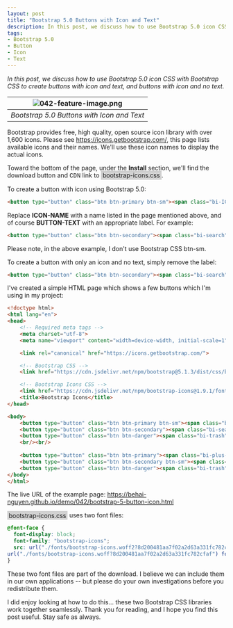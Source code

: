```yaml
---
layout: post
title: "Bootstrap 5.0 Buttons with Icon and Text"
description: In this post, we discuss how to use Bootstrap 5.0 icon CSS with Bootstrap CSS to create buttons with icon and text, and buttons with icon and no text.
tags:
- Bootstrap 5.0
- Button
- Icon
- Text
---
```


*In this post, we discuss how to use Bootstrap 5.0 icon CSS with Bootstrap CSS to create buttons with icon and text, and buttons with icon and no text.*

| ![042-feature-image.png](https://behainguyen.files.wordpress.com/2022/10/042-feature-image.png) |
|:--:|
| *Bootstrap 5.0 Buttons with Icon and Text* |

Bootstrap provides free, high quality, open source icon library with over 1,600 icons. 
Please see <a href="https://icons.getbootstrap.com/"
title="Bootstrap Icons" target="_blank">https://icons.getbootstrap.com/</a>, this page
lists available icons and their names. We'll use these icon names to display the actual
icons.

Toward the bottom of the page, under the <strong>Install</strong> section, we'll find
the download button and 
<span style="font-family:Monaco,Consolas,Menlo,Courier,monospace;">
CDN</span> link to 
<span style="background-color:#d1d1d1;padding-top:0.125em;padding-right:0.25em;padding-bottom:0.125em;padding-left:0.25em;">
bootstrap-icons.css</span>.

To create a button with icon using Bootstrap 5.0:

```html
<button type="button" class="btn btn-primary btn-sm"><span class="bi-ICON-NAME"></span>&nbsp;BUTTON-TEXT</button>
```

Replace 
<span class="keyword">
<strong>ICON-NAME</strong></span> with a name listed in the page mentioned above,
and of course
<span class="keyword">
<strong>BUTTON-TEXT</strong></span> with an appropriate label. For example:

```html
<button type="button" class="btn btn-secondary"><span class="bi-search"></span>&nbsp;Search</button>
```

Please note, in the above example, I don't use
<span class="keyword">
Bootstrap CSS btn-sm</span>.

To create a button with only an icon and no text, simply remove the label:

```html
<button type="button" class="btn btn-secondary"><span class="bi-search"></span></button>
```

I've created a simple 
<span class="keyword">
HTML</span> page which shows a few buttons which I'm using in my project:

```html
<!doctype html>
<html lang="en">
<head>
	<!-- Required meta tags -->
	<meta charset="utf-8">
	<meta name="viewport" content="width=device-width, initial-scale=1">

    <link rel="canonical" href="https://icons.getbootstrap.com/">

	<!-- Bootstrap CSS -->
	<link href="https://cdn.jsdelivr.net/npm/bootstrap@5.1.3/dist/css/bootstrap.min.css" rel="stylesheet" integrity="sha384-1BmE4kWBq78iYhFldvKuhfTAU6auU8tT94WrHftjDbrCEXSU1oBoqyl2QvZ6jIW3" crossorigin="anonymous">

	<!-- Bootstrap Icons CSS -->
    <link href="https://cdn.jsdelivr.net/npm/bootstrap-icons@1.9.1/font/bootstrap-icons.css" rel="stylesheet">
	<title>Bootstrap Icons</title>
</head>

<body>
    <button type="button" class="btn btn-primary btn-sm"><span class="bi-plus-square-fill"></span>&nbsp;Add</button>
    <button type="button" class="btn btn-secondary"><span class="bi-search"></span>&nbsp;Search</button>
    <button type="button" class="btn btn-danger"><span class="bi-trash"></span>&nbsp;Delete</button>
    <br/><br/>
	
    <button type="button" class="btn btn-primary"><span class="bi-plus-square-fill"></span></button>
    <button type="button" class="btn btn-secondary btn-sm"><span class="bi-search"></span></button>
    <button type="button" class="btn btn-danger"><span class="bi-trash"></span></button>
</body>
</html>
```

The live URL of the example page: 
<a href="https://behai-nguyen.github.io/demo/042/bootstrap-5-button-icon.html"
title="Bootstrap 5.0 Icon Buttons"
target="_blank">https://behai-nguyen.github.io/demo/042/bootstrap-5-button-icon.html</a>

<span style="background-color:#d1d1d1;padding-top:0.125em;padding-right:0.25em;padding-bottom:0.125em;padding-left:0.25em;">
bootstrap-icons.css</span> uses two font files: 

```css
@font-face {
  font-display: block;
  font-family: "bootstrap-icons";
  src: url("./fonts/bootstrap-icons.woff2?8d200481aa7f02a2d63a331fc782cfaf") format("woff2"),
url("./fonts/bootstrap-icons.woff?8d200481aa7f02a2d63a331fc782cfaf") format("woff");
}
```

These two font files are part of the download. I believe we can include
them in our own applications -- but please do your own investigations before you
redistribute them.

I did enjoy looking at how to do this... these two 
<span class="keyword">
Bootstrap CSS libraries</span> work together seamlessly. Thank you
for reading, and I hope you find this post useful. Stay safe as always.